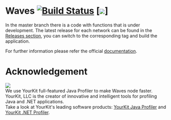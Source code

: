 # Waves [![Build Status](https://travis-ci.org//Waves.svg?branch=master)](https://travis-ci.org//Waves) [![](https://images.microbadger.com/badges/version//waves-testnet.svg)]

In the master branch there is a code with functions that is under development. The latest release for each network can be found in the [Releases section](https://github.com//Waves/releases), you can switch to the corresponding tag and build the application.

For further information please refer the official [documentation](https://docs..com).

# Acknowledgement

[<img src="https://www.yourkit.com/images/yklogo.png">](http://www.yourkit.com/java/profiler/index.jsp)  
We use YourKit full-featured Java Profiler to make Waves node faster. YourKit, LLC is the creator of innovative and intelligent tools for profiling Java and .NET applications.    
Take a look at YourKit's leading software products: 
<a href="http://www.yourkit.com/java/profiler/index.jsp">YourKit Java Profiler</a> and
<a href="http://www.yourkit.com/.net/profiler/index.jsp">YourKit .NET Profiler</a>.
